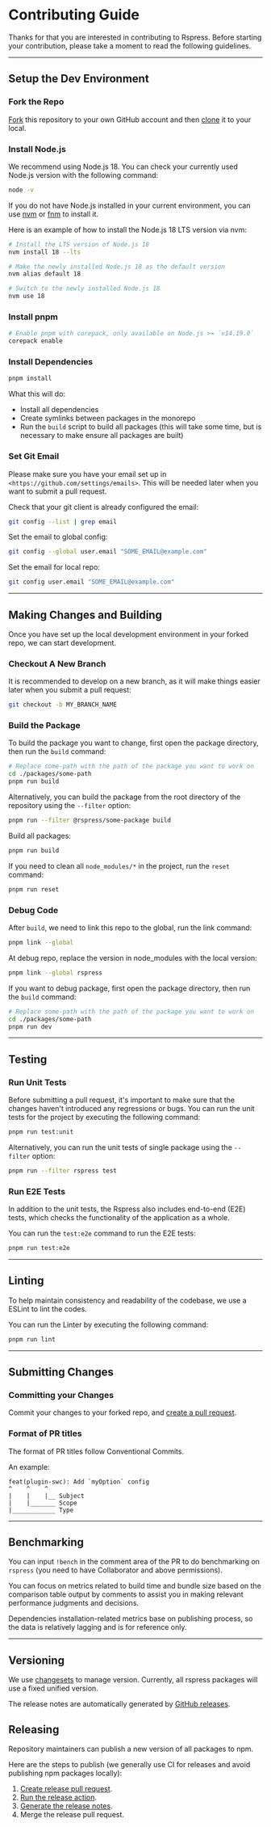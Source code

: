 # Contributing Guide

Thanks for that you are interested in contributing to Rspress. Before starting your contribution, please take a moment to read the following guidelines.

---

## Setup the Dev Environment

### Fork the Repo

[Fork](https://help.github.com/articles/fork-a-repo/) this repository to your
own GitHub account and then [clone](https://help.github.com/articles/cloning-a-repository/) it to your local.

### Install Node.js

We recommend using Node.js 18. You can check your currently used Node.js version with the following command:

```bash
node -v
```

If you do not have Node.js installed in your current environment, you can use [nvm](https://github.com/nvm-sh/nvm) or [fnm](https://github.com/Schniz/fnm) to install it.

Here is an example of how to install the Node.js 18 LTS version via nvm:

```bash
# Install the LTS version of Node.js 18
nvm install 18 --lts

# Make the newly installed Node.js 18 as the default version
nvm alias default 18

# Switch to the newly installed Node.js 18
nvm use 18
```

### Install pnpm

```sh
# Enable pnpm with corepack, only available on Node.js >= `v14.19.0`
corepack enable
```

### Install Dependencies

```sh
pnpm install
```

What this will do:

- Install all dependencies
- Create symlinks between packages in the monorepo
- Run the `build` script to build all packages (this will take some time, but is necessary to make ensure all packages are built)

### Set Git Email

Please make sure you have your email set up in `<https://github.com/settings/emails>`. This will be needed later when you want to submit a pull request.

Check that your git client is already configured the email:

```sh
git config --list | grep email
```

Set the email to global config:

```sh
git config --global user.email "SOME_EMAIL@example.com"
```

Set the email for local repo:

```sh
git config user.email "SOME_EMAIL@example.com"
```

---

## Making Changes and Building

Once you have set up the local development environment in your forked repo, we can start development.

### Checkout A New Branch

It is recommended to develop on a new branch, as it will make things easier later when you submit a pull request:

```sh
git checkout -b MY_BRANCH_NAME
```

### Build the Package

To build the package you want to change, first open the package directory, then run the `build` command:

```sh
# Replace some-path with the path of the package you want to work on
cd ./packages/some-path
pnpm run build
```

Alternatively, you can build the package from the root directory of the repository using the `--filter` option:

```sh
pnpm run --filter @rspress/some-package build
```

Build all packages:

```sh
pnpm run build
```

If you need to clean all `node_modules/*` in the project, run the `reset` command:

```sh
pnpm run reset
```

### Debug Code

After `build`, we need to link this repo to the global, run the link command:

```sh
pnpm link --global
```

At debug repo, replace the version in node_modules with the local version:

```sh
pnpm link --global rspress
```

If you want to debug package, first open the package directory, then run the `build` command:

```sh
# Replace some-path with the path of the package you want to work on
cd ./packages/some-path
pnpm run dev
```

---

## Testing

### Run Unit Tests

Before submitting a pull request, it's important to make sure that the changes haven't introduced any regressions or bugs. You can run the unit tests for the project by executing the following command:

```sh
pnpm run test:unit
```

Alternatively, you can run the unit tests of single package using the `--filter` option:

```sh
pnpm run --filter rspress test
```

### Run E2E Tests

In addition to the unit tests, the Rspress also includes end-to-end (E2E) tests, which checks the functionality of the application as a whole.

You can run the `test:e2e` command to run the E2E tests:

```sh
pnpm run test:e2e
```

---

## Linting

To help maintain consistency and readability of the codebase, we use a ESLint to lint the codes.

You can run the Linter by executing the following command:

```sh
pnpm run lint
```

---

## Submitting Changes

### Committing your Changes

Commit your changes to your forked repo, and [create a pull request](https://help.github.com/articles/creating-a-pull-request/).

### Format of PR titles

The format of PR titles follow Conventional Commits.

An example:

```
feat(plugin-swc): Add `myOption` config
^    ^    ^
|    |    |__ Subject
|    |_______ Scope
|____________ Type
```

---

## Benchmarking

You can input `!bench` in the comment area of ​​the PR to do benchmarking on `rspress` (you need to have Collaborator and above permissions).

You can focus on metrics related to build time and bundle size based on the comparison table output by comments to assist you in making relevant performance judgments and decisions.

Dependencies installation-related metrics base on publishing process, so the data is relatively lagging and is for reference only.

---

## Versioning

We use [changesets](https://github.com/changesets/changesets) to manage version. Currently, all rspress packages will use a fixed unified version.

The release notes are automatically generated by [GitHub releases](https://github.com/web-infra-dev/rspress/releases).

## Releasing

Repository maintainers can publish a new version of all packages to npm.

Here are the steps to publish (we generally use CI for releases and avoid publishing npm packages locally):

1. [Create release pull request](https://github.com/web-infra-dev/rspress/actions/workflows/release-pull-request.yml).
2. [Run the release action](https://github.com/web-infra-dev/rspress/actions/workflows/release.yml).
3. [Generate the release notes](https://github.com/web-infra-dev/rspress/releases).
4. Merge the release pull request.
